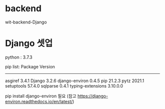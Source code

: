 # backend
wit-backend-Django
# Django 셋업

python :  3.7.3

pip list:
Package           Version

---

asgiref           3.4.1
Django            3.2.6
django-environ    0.4.5
pip               21.2.3
pytz              2021.1
setuptools        57.4.0
sqlparse          0.4.1
typing-extensions 3.10.0.0

pip install django-environ 필요 (참고 https://django-environ.readthedocs.io/en/latest/)
